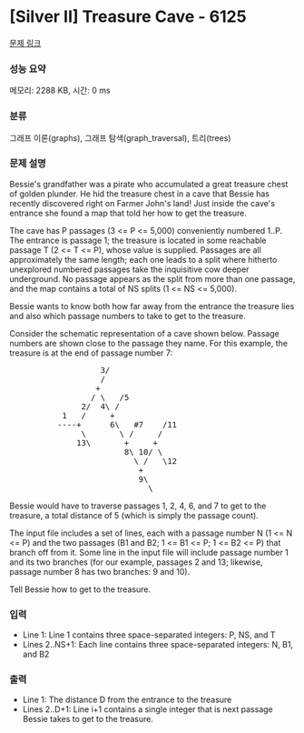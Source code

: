 # [Silver II] Treasure Cave - 6125 

[문제 링크](https://www.acmicpc.net/problem/6125) 

### 성능 요약

메모리: 2288 KB, 시간: 0 ms

### 분류

그래프 이론(graphs), 그래프 탐색(graph_traversal), 트리(trees)

### 문제 설명

<p>Bessie's grandfather was a pirate who accumulated a great treasure chest of golden plunder. He hid the treasure chest in a cave that Bessie has recently discovered right on Farmer John's land! Just inside the cave's entrance she found a map that told her how to get the treasure.</p>

<p>The cave has P passages (3 <= P <= 5,000) conveniently numbered 1..P. The entrance is passage 1; the treasure is located in some reachable passage T (2 <= T <= P), whose value is supplied. Passages are all approximately the same length; each one leads to a split where hitherto unexplored numbered passages take the inquisitive cow deeper underground. No passage appears as the split from more than one passage, and the map contains a total of NS splits (1 <= NS <= 5,000).</p>

<p>Bessie wants to know both how far away from the entrance the treasure lies and also which passage numbers to take to get to the treasure.</p>

<p>Consider the schematic representation of a cave shown below. Passage numbers are shown close to the passage they name. For this example, the treasure is at the end of passage number 7:</p>

<pre>                   3/
                   /
                  +
                 / \   /5
               2/  4\ /
           1   /     +
          ----+      6\   #7    /11
               \       \ /     /
              13\       +     +
                        8\ 10/ \
                          \ /   \12
                           +
                           9\
                             \</pre>

<p>Bessie would have to traverse passages 1, 2, 4, 6, and 7 to get to the treasure, a total distance of 5 (which is simply the passage count).</p>

<p>The input file includes a set of lines, each with a passage number N (1 <= N <= P) and the two passages (B1 and B2; 1 <= B1 <= P; 1 <= B2 <= P) that branch off from it. Some line in the input file will include passage number 1 and its two branches (for our example, passages 2 and 13; likewise, passage number 8 has two branches: 9 and 10).</p>

<p>Tell Bessie how to get to the treasure.</p>

### 입력 

 <ul>
	<li>Line 1: Line 1 contains three space-separated integers: P, NS, and T</li>
	<li>Lines 2..NS+1: Each line contains three space-separated integers: N, B1, and B2</li>
</ul>

<p> </p>

### 출력 

 <ul>
	<li>Line 1: The distance D from the entrance to the treasure</li>
	<li>Lines 2..D+1: Line i+1 contains a single integer that is next passage Bessie takes to get to the treasure.</li>
</ul>

<p> </p>

